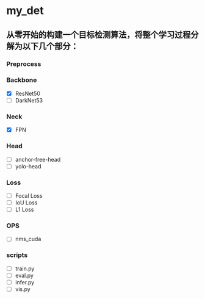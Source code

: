 <!--
 * @Author: luantianyu
 * @LastEditors: Luan Tianyu
 * @email: 1558747541@qq.com
 * @github: https://github.com/tianyuluan/
 * @Date: 2021-10-01 19:36:28
 * @LastEditTime: 2021-10-02 21:25:41
 * @motto: Still water run deep
 * @Description: Modify here please
 * @FilePath: /my_det/README.md
-->
# my_det
## 从零开始的构建一个目标检测算法，将整个学习过程分解为以下几个部分：
### Preprocess
### Backbone
- [x] ResNet50
- [ ] DarkNet53
### Neck
- [x] FPN
### Head
- [ ] anchor-free-head
- [ ] yolo-head
### Loss
- [ ] Focal Loss
- [ ] IoU Loss
- [ ] L1 Loss
### OPS
- [ ] nms_cuda
### scripts
- [ ] train.py
- [ ] eval.py
- [ ] infer.py
- [ ] vis.py
